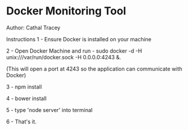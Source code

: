 # Docker Monitoring Tool

Author: Cathal Tracey

Instructions
1 - Ensure Docker is installed on your machine


2 - Open Docker Machine and run - sudo docker -d -H unix:///var/run/docker.sock -H 0.0.0.0:4243 &. 

   (This will open a port at 4243 so the application can communicate with Docker)
                                                                                                
3 - npm install

4 - bower install

5 - type 'node server' into terminal

6 - That's it.

